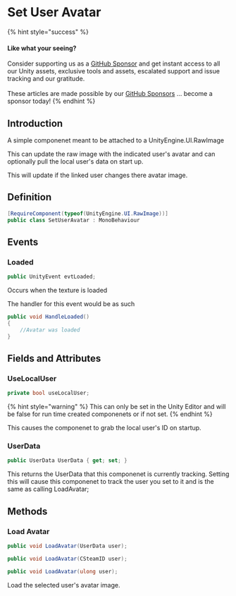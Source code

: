 # Set User Avatar

{% hint style="success" %}
#### Like what your seeing?

Consider supporting us as a [GitHub Sponsor](../../../company/concepts/become-a-sponsor.md) and get instant access to all our Unity assets, exclusive tools and assets, escalated support and issue tracking and our gratitude.\
\
These articles are made possible by our [GitHub Sponsors](https://github.com/sponsors/heathen-engineering) ... become a sponsor today!
{% endhint %}

## Introduction

A simple componenet meant to be attached to a UnityEngine.UI.RawImage

This can update the raw image with the indicated user's avatar and can optionally pull the local user's data on start up.

This will update if the linked user changes there avatar image.

## Definition

```csharp
[RequireComponent(typeof(UnityEngine.UI.RawImage))]
public class SetUserAvatar : MonoBehaviour
```

## Events

### Loaded

```csharp
public UnityEvent evtLoaded;
```

Occurs when the texture is loaded

The handler for this event would be as such

```csharp
public void HandleLoaded()
{
    //Avatar was loaded
}
```

## Fields and Attributes

### UseLocalUser

```csharp
private bool useLocalUser;
```

{% hint style="warning" %}
This can only be set in the Unity Editor and will be false for run time created componenets or if not set.
{% endhint %}

This causes the componenet to grab the local user's ID on startup.

### UserData

```csharp
public UserData UserData { get; set; }
```

This returns the UserData that this componenet is currently tracking. Setting this will cause this componenet to track the user you set to it and is the same as calling LoadAvatar;

## Methods

### Load Avatar

```csharp
public void LoadAvatar(UserData user);
```

```csharp
public void LoadAvatar(CSteamID user);
```

```csharp
public void LoadAvatar(ulong user);
```

Load the selected user's avatar image.
